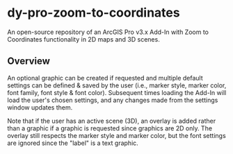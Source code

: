 # dy-pro-zoom-to-coordinates
An open-source repository of an ArcGIS Pro v3.x Add-In with Zoom to Coordinates functionality in 2D maps and 3D scenes.


## Overview
An optional graphic can be created if requested and multiple default settings can be defined & saved by the user 
(i.e., marker style, marker color, font family, font style & font color). Subsequent times loading the Add-In will 
load the user's chosen settings, and any changes made from the settings window updates them. 

Note that if the user has an active scene (3D), an overlay is added rather than a graphic if a graphic is requested since 
graphics are 2D only. The overlay still respects the marker style and marker color, but the font settings are ignored since
the "label" is a text graphic.
